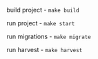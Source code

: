 build project - 
`make build`

run project - 
`make start`

run migrations - 
`make migrate`

run harvest -
`make harvest`